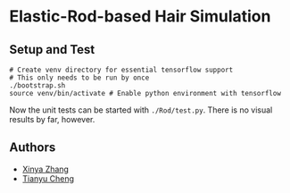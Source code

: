 # Elastic-Rod-based Hair Simulation

## Setup and Test
```
# Create venv directory for essential tensorflow support
# This only needs to be run by once
./bootstrap.sh
source venv/bin/activate # Enable python environment with tensorflow 
```

Now the unit tests can be started with ``./Rod/test.py``. There is no visual results by far, however.

## Authors

+ [Xinya Zhang](xinyazhang@utexas.edu)
+ [Tianyu Cheng](tianyu.cheng@utexas.edu)
